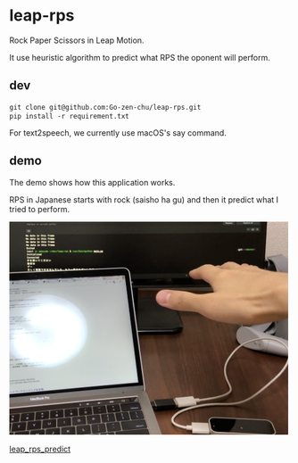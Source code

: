 # leap-rps

Rock Paper Scissors in Leap Motion.

It use heuristic algorithm to predict what RPS the oponent will perform.

## dev

```
git clone git@github.com:Go-zen-chu/leap-rps.git
pip install -r requirement.txt
```

For text2speech, we currently use macOS's say command.

## demo

The demo shows how this application works.

RPS in Japanese starts with rock (saisho ha gu) and then it predict what I tried to perform.

<img src="./docs/leap_rps_predict.png" width=500px/>

[leap_rps_predict](https://drive.google.com/file/d/1E1eh0LA_mm1pT90nY5LKceBVMDj04x0T/view?usp=sharing)
